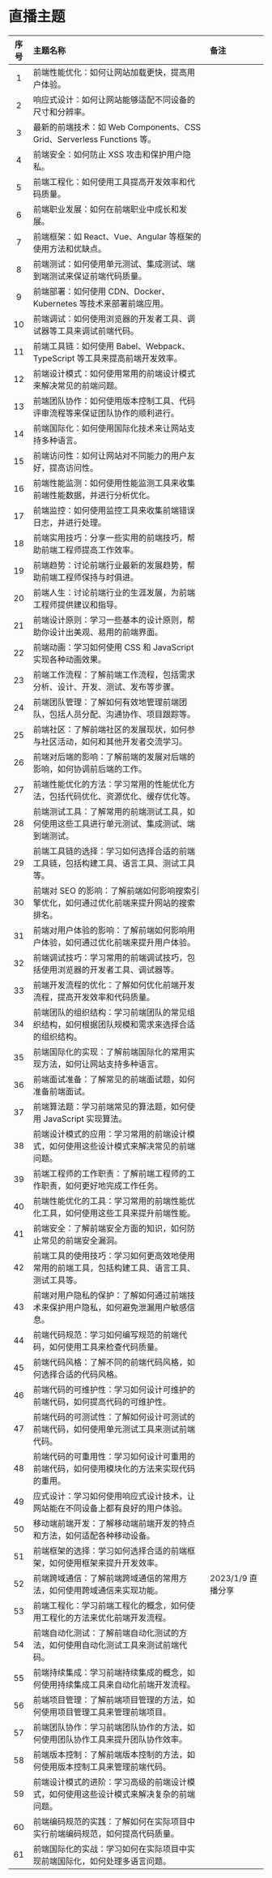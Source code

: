 # 直播主题

| 序号 | 主题名称                                                                                     | 备注              |
| :--: | :------------------------------------------------------------------------------------------- | :---------------- |
|  1   | 前端性能优化：如何让网站加载更快，提高用户体验。                                             |                   |
|  2   | 响应式设计：如何让网站能够适配不同设备的尺寸和分辨率。                                       |                   |
|  3   | 最新的前端技术：如 Web Components、CSS Grid、Serverless Functions 等。                       |                   |
|  4   | 前端安全：如何防止 XSS 攻击和保护用户隐私。                                                  |                   |
|  5   | 前端工程化：如何使用工具提高开发效率和代码质量。                                             |                   |
|  6   | 前端职业发展：如何在前端职业中成长和发展。                                                   |                   |
|  7   | 前端框架：如 React、Vue、Angular 等框架的使用方法和优缺点。                                  |                   |
|  8   | 前端测试：如何使用单元测试、集成测试、端到端测试来保证前端代码质量。                         |                   |
|  9   | 前端部署：如何使用 CDN、Docker、Kubernetes 等技术来部署前端应用。                            |                   |
|  10  | 前端调试：如何使用浏览器的开发者工具、调试器等工具来调试前端代码。                           |                   |
|  11  | 前端工具链：如何使用 Babel、Webpack、TypeScript 等工具来提高前端开发效率。                   |                   |
|  12  | 前端设计模式：如何使用常用的前端设计模式来解决常见的前端问题。                               |                   |
|  13  | 前端团队协作：如何使用版本控制工具、代码评审流程等来保证团队协作的顺利进行。                 |                   |
|  14  | 前端国际化：如何使用国际化技术来让网站支持多种语言。                                         |                   |
|  15  | 前端访问性：如何让网站对不同能力的用户友好，提高访问性。                                     |                   |
|  16  | 前端性能监测：如何使用性能监测工具来收集前端性能数据，并进行分析优化。                       |                   |
|  17  | 前端监控：如何使用监控工具来收集前端错误日志，并进行处理。                                   |                   |
|  18  | 前端实用技巧：分享一些实用的前端技巧，帮助前端工程师提高工作效率。                           |                   |
|  19  | 前端趋势：讨论前端行业最新的发展趋势，帮助前端工程师保持与时俱进。                           |                   |
|  20  | 前端人生：讨论前端行业的生涯发展，为前端工程师提供建议和指导。                               |                   |
|  21  | 前端设计原则：学习一些基本的设计原则，帮助你设计出美观、易用的前端界面。                     |                   |
|  22  | 前端动画：学习如何使用 CSS 和 JavaScript 实现各种动画效果。                                  |                   |
|  23  | 前端工作流程：了解前端工作流程，包括需求分析、设计、开发、测试、发布等步骤。                 |                   |
|  24  | 前端团队管理：了解如何有效地管理前端团队，包括人员分配、沟通协作、项目跟踪等。               |                   |
|  25  | 前端社区：了解前端社区的发展现状，如何参与社区活动，如何和其他开发者交流学习。               |                   |
|  26  | 前端对后端的影响：了解前端的发展对后端的影响，如何协调前后端的工作。                         |                   |
|  27  | 前端性能优化的方法：学习常用的性能优化方法，包括代码优化、资源优化、缓存优化等。             |                   |
|  28  | 前端测试工具：了解常用的前端测试工具，如何使用这些工具进行单元测试、集成测试、端到端测试。   |                   |
|  29  | 前端工具链的选择：学习如何选择合适的前端工具链，包括构建工具、语言工具、测试工具等。         |                   |
|  30  | 前端对 SEO 的影响：了解前端如何影响搜索引擎优化，如何通过优化前端来提升网站的搜索排名。      |                   |
|  31  | 前端对用户体验的影响：了解前端如何影响用户体验，如何通过优化前端来提升用户体验。             |                   |
|  32  | 前端调试技巧：学习常用的前端调试技巧，包括使用浏览器的开发者工具、调试器等。                 |                   |
|  33  | 前端开发流程的优化：了解如何优化前端开发流程，提高开发效率和代码质量。                       |                   |
|  34  | 前端团队的组织结构：学习前端团队的常见组织结构，如何根据团队规模和需求来选择合适的组织结构。 |                   |
|  35  | 前端国际化的实现：了解前端国际化的常用实现方法，如何让网站支持多种语言。                     |                   |
|  36  | 前端面试准备：了解常见的前端面试题，如何准备前端面试。                                       |                   |
|  37  | 前端算法题：学习前端常见的算法题，如何使用 JavaScript 实现算法。                             |                   |
|  38  | 前端设计模式的应用：学习常用的前端设计模式，如何使用这些设计模式来解决常见的前端问题。       |                   |
|  39  | 前端工程师的工作职责：了解前端工程师的工作职责，如何更好地完成工作任务。                     |                   |
|  40  | 前端性能优化的工具：学习常用的前端性能优化工具，如何使用这些工具来提升前端性能。             |                   |
|  41  | 前端安全：了解前端安全方面的知识，如何防止常见的前端安全漏洞。                               |                   |
|  42  | 前端工具的使用技巧：学习如何更高效地使用常用的前端工具，包括构建工具、语言工具、测试工具等。 |                   |
|  43  | 前端对用户隐私的保护：了解如何通过前端技术来保护用户隐私，如何避免泄漏用户敏感信息。         |                   |
|  44  | 前端代码规范：学习如何编写规范的前端代码，如何使用工具来检查代码质量。                       |                   |
|  45  | 前端代码风格：了解不同的前端代码风格，如何选择合适的代码风格。                               |                   |
|  46  | 前端代码的可维护性：学习如何设计可维护的前端代码，如何提高代码的可维护性。                   |                   |
|  47  | 前端代码的可测试性：了解如何设计可测试的前端代码，如何使用单元测试工具来测试前端代码。       |                   |
|  48  | 前端代码的可重用性：学习如何设计可重用的前端代码，如何使用模块化的方法来实现代码的重用。     |                   |
|  49  | 应式设计：学习如何使用响应式设计技术，让网站能在不同设备上都有良好的用户体验。               |                   |
|  50  | 移动端前端开发：了解移动端前端开发的特点和方法，如何适配各种移动设备。                       |                   |
|  51  | 前端框架的选择：学习如何选择合适的前端框架，如何使用框架来提升开发效率。                     |                   |
|  52  | 前端跨域通信：了解前端跨域通信的常用方法，如何使用跨域通信来实现功能。                       | 2023/1/9 直播分享 |
|  53  | 前端工程化：学习前端工程化的概念，如何使用工程化的方法来优化前端开发流程。                   |                   |
|  54  | 前端自动化测试：了解前端自动化测试的方法，如何使用自动化测试工具来测试前端代码。             |                   |
|  55  | 前端持续集成：学习前端持续集成的概念，如何使用持续集成工具来自动化前端开发流程。             |                   |
|  56  | 前端项目管理：了解前端项目管理的方法，如何使用项目管理工具来管理前端项目。                   |                   |
|  57  | 前端团队协作：学习前端团队协作的方法，如何使用团队协作工具来提升团队协作效率。               |                   |
|  58  | 前端版本控制：了解前端版本控制的方法，如何使用版本控制工具来管理前端代码。                   |                   |
|  59  | 前端设计模式的进阶：学习高级的前端设计模式，如何使用这些设计模式来解决复杂的前端问题。       |                   |
|  60  | 前端编码规范的实践：了解如何在实际项目中实行前端编码规范，如何提高代码质量。                 |                   |
|  61  | 前端国际化的实战：学习如何在实际项目中实现前端国际化，如何处理多语言问题。                   |                   |
